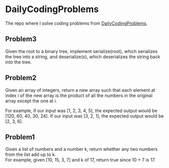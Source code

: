 # DailyCodingProblems
The repo where I solve coding problems from [DailyCodingProblems](https://www.dailycodingproblem.com/). 

## Problem3
Given the root to a binary tree, implement serialize(root), which serializes the tree into a string, and deserialize(s), which deserializes the string back into the tree.

## Problem2
Given an array of integers, return a new array such that each element at index i of the new array is the product of all the numbers in the original array except the one at i.

For example, if our input was \[1, 2, 3, 4, 5], the expected output would be \[120, 60, 40, 30, 24]. If our input was \[3, 2, 1], the expected output would be \[2, 3, 6].

## Problem1
Given a list of numbers and a number k, return whether any two numbers from the list add up to k.<br>
For example, given \[10, 15, 3, 7] and k of 17, return true since 10 + 7 is 17.